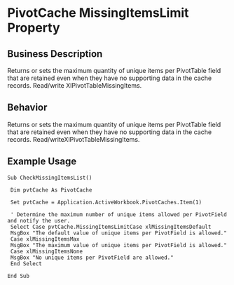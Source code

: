 # PivotCache MissingItemsLimit Property

## Business Description
Returns or sets the maximum quantity of unique items per PivotTable field that are retained even when they have no supporting data in the cache records. Read/write XlPivotTableMissingItems.

## Behavior
Returns or sets the maximum quantity of unique items per PivotTable field that are retained even when they have no supporting data in the cache records. Read/writeXlPivotTableMissingItems.

## Example Usage
```vba
Sub CheckMissingItemsList() 
 
 Dim pvtCache As PivotCache 
 
 Set pvtCache = Application.ActiveWorkbook.PivotCaches.Item(1) 
 
 ' Determine the maximum number of unique items allowed per PivotField and notify the user. 
 Select Case pvtCache.MissingItemsLimitCase xlMissingItemsDefault 
 MsgBox "The default value of unique items per PivotField is allowed." 
 Case xlMissingItemsMax 
 MsgBox "The maximum value of unique items per PivotField is allowed." 
 Case xlMissingItemsNone 
 MsgBox "No unique items per PivotField are allowed." 
 End Select 
 
End Sub
```